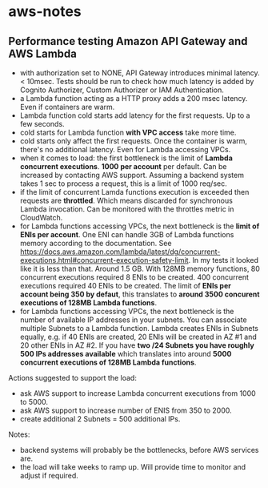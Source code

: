 # aws-notes
## Performance testing Amazon API Gateway and AWS Lambda
- with authorization set to NONE, API Gateway introduces minimal latency. < 10msec. Tests should be run to check how much latency is added by Cognito Authorizer, Custom Authorizer or IAM Authentication.
- a Lambda function acting as a HTTP proxy adds a 200 msec latency. Even if containers are warm.
- Lambda function cold starts add latency for the first requests. Up to a few seconds.
- cold starts for Lambda function **with VPC access** take more time.
- cold starts only affect the first requests. Once the container is warm, there's no additional latency. Even for Lambda accessing VPCs.
- when it comes to load: the first bottleneck is the limit of **Lambda concurrent executions**. **1000 per account** per default. Can be increased by contacting AWS support. Assuming a backend system takes 1 sec to process a request, this is a limit of 1000 req/sec.
- if the limit of concurrent Lamda functions execution is exceeded then requests are **throttled**. Which means discarded for synchronous Lambda invocation. Can be monitored with the throttles metric in CloudWatch.
- for Lambda functions accessing VPCs, the next bottleneck is the **limit of ENIs per account**. One ENI can handle 3GB of Lambda functions memory according to the documentation. See https://docs.aws.amazon.com/lambda/latest/dg/concurrent-executions.html#concurrent-execution-safety-limit. In my tests it looked like it is less than that. Around 1.5 GB. With 128MB memory functions, 80 concurrent executions required 8 ENIs to be created. 400 concurrent executions required 40 ENIs to be created. The limit of **ENIs per account being 350 by defaut**, this translates to **around 3500 concurent executions of 128MB Lambda functions**.
- for Lambda functions accessing VPCs, the next bottleneck is the number of available IP addresses in your subnets. You can associate multiple Subnets to a Lambda function. Lambda creates ENIs in Subnets equally, e.g. if 40 ENIs are created, 20 ENIs will be created in AZ #1 and 20 other ENIs in AZ #2. If you have **two /24 Subnets you have roughly 500 IPs addresses available** which translates into around **5000 concurrent executions of 128MB Lambda functions**. 

Actions suggested to support the load:
- ask AWS support to increase Lambda concurrent executions from 1000 to 5000.
- ask AWS support to increase number of ENIS from 350 to 2000.
- create additional 2 Subnets = 500 additional IPs. 

Notes:
- backend systems will probably be the bottlenecks, before AWS services are.
- the load will take weeks to ramp up. Will provide time to monitor and adjust if required.
